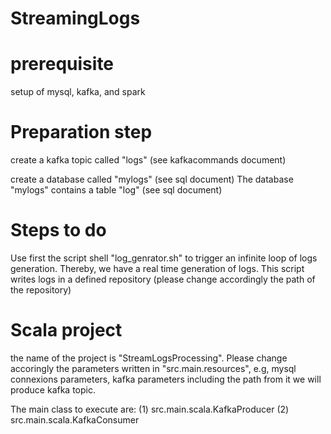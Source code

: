 # StreamingLogs


# prerequisite
setup of mysql, kafka, and spark

# Preparation step
create a kafka topic called "logs" (see kafkacommands document)

create a database called "mylogs" (see sql document)
The database "mylogs" contains a table "log"  (see sql document)


# Steps to do
Use first the script shell "log_genrator.sh" to trigger an infinite loop of logs generation. Thereby, we have a real time generation of logs.
This script writes logs in a defined repository (please change accordingly the path of the repository)


# Scala project
the name of the project is "StreamLogsProcessing".
Please change accoringly the parameters written in "src.main.resources", e.g, mysql connexions parameters, kafka parameters including the path from it we will produce kafka topic.

The main class to execute are:
 (1) src.main.scala.KafkaProducer
 (2) src.main.scala.KafkaConsumer




